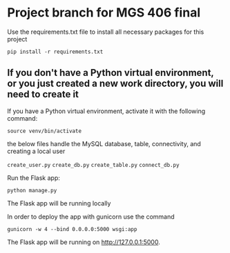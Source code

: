 # Project branch for MGS 406 final 

Use the requirements.txt file to install all necessary packages for this project  

`pip install -r requirements.txt`

## If you don't have a Python virtual environment, or you just created a new work directory, you will need to create it

If you have a Python virtual environment, activate it with the following command:

`source venv/bin/activate`

the below files handle the MySQL database, table, connectivity, and creating a local user

`create_user.py` `create_db.py` `create_table.py` `connect_db.py` 

Run the Flask app:

`python manage.py`

The Flask app will be running locally

In order to deploy the app with gunicorn use the command

`gunicorn -w 4 --bind 0.0.0.0:5000 wsgi:app`

The Flask app will be running on http://127.0.0.1:5000.

